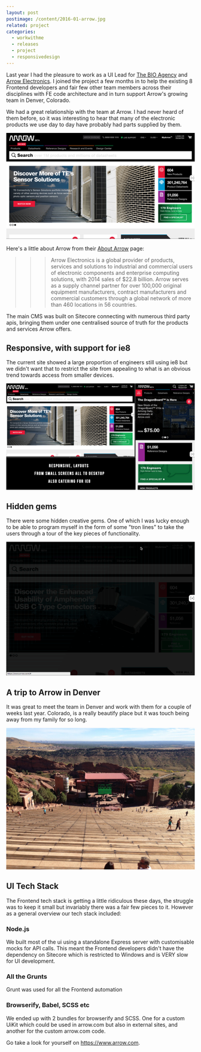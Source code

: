 ```yaml
---
layout: post
postimage: /content/2016-01-arrow.jpg
related: project
categories:
  - workwithme
  - releases
  - project
  - responsivedesign
---
```


Last year I had the pleasure to work as a UI Lead for [The BIO Agency](http://www.thebioagency.com/) and
[Arrow Electronics](https://www.arrow.com). I joined the project a few months in to help the existing 8 Frontend developers
and fair few other team members across their disciplines with FE code architecture and in turn support Arrow's growing team in Denver, Colorado.

We had a great relationship with the team at Arrow. I had never heard of them before, so it was interesting to hear that
many of the electronic products we use day to day have probably had parts supplied by them.

![Arrow homepage](/content/2016-01-arrow-home.jpg)

Here's a little about Arrow from their [About Arrow](https://www.arrow.com/en/about-arrow/overview) page:

>>> Arrow Electronics is a global provider of products, services and solutions to industrial and commercial users of electronic components and enterprise computing solutions, with 2014 sales of $22.8 billion. Arrow serves as a supply channel partner for over 100,000 original equipment manufacturers, contract manufacturers and commercial customers through a global network of more than 460 locations in 56 countries.

The main CMS was built on Sitecore connecting with numerous third party apis, bringing them under one centralised source
of truth for the products and services Arrow offers.

## Responsive, with support for ie8

The current site showed a large proportion of engineers still using ie8 but we didn't want that to restrict the site from
appealing to what is an obvious trend towards access from smaller devices.

![Arrow homepage](/content/2016-01-arrow-responsive.jpg)

## Hidden gems

There were some hidden creative gems. One of which I was lucky enough to be able to program myself in the form of some "tron lines" to take the users through a tour of the key
pieces of functionality.

![Arrow tour](/content/2016-01-arrow-tour.gif)

## A trip to Arrow in Denver

It was great to meet the team in Denver and work with them for a couple of weeks last year. Colorado, is a really
beautify place but it was touch being away from my family for so long.

![Colorado](/content/2016-01-colorado.jpg)


## UI Tech Stack

The Frontend tech stack is getting a little ridiculous these days, the struggle was to keep it small but invariably
there was a fair few pieces to it. However as a general overview our tech stack included:

### Node.js

We built most of the ui using a standalone Express server with customisable mocks for API calls. This meant the
Frontend developers didn't have the dependency on Sitecore which is restricted to Windows and is VERY slow for UI
development.

### All the Grunts

Grunt was used for all the Frontend automation

### Browserify, Babel, SCSS etc

We ended up with 2 bundles for browserify and SCSS. One for a custom UiKit which could be used in arrow.com but also in external sites, 
and another for the custom arrow.com code.

Go take a look for yourself on <https://www.arrow.com>.
